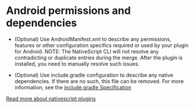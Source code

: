 # Android permissions and dependencies

-   (Optional) Use AndroidManifest.xml to describe any permissions, features or other configuration specifics required or used by your plugin for Android.
    NOTE: The NativeScript CLI will not resolve any contradicting or duplicate entries during the merge. After the plugin is installed, you need to manually resolve such issues.

-   (Optional) Use include.gradle configuration to describe any native dependencies. If there are no such, this file can be removed. For more information, see the [include.gradle Specification](http://docs.nativescript.org/plugins/plugins#includegradle-specification)

[Read more about nativescript plugins](http://docs.nativescript.org/plugins/plugins)
